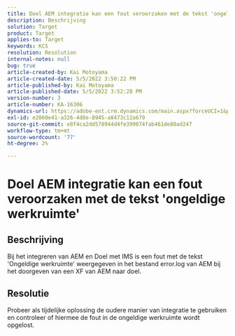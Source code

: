 ```yaml
---
title: Doel AEM integratie kan een fout veroorzaken met de tekst 'ongeldige werkruimte'
description: Beschrijving
solution: Target
product: Target
applies-to: Target
keywords: KCS
resolution: Resolution
internal-notes: null
bug: true
article-created-by: Kai Motoyama
article-created-date: 5/5/2022 3:50:22 PM
article-published-by: Kai Motoyama
article-published-date: 5/5/2022 3:52:28 PM
version-number: 3
article-number: KA-16306
dynamics-url: https://adobe-ent.crm.dynamics.com/main.aspx?forceUCI=1&pagetype=entityrecord&etn=knowledgearticle&id=db773d0d-8bcc-ec11-a7b5-6045bd00d995
exl-id: e2060e41-a326-4d8e-8945-a8473c12a679
source-git-commit: e8f4ca2dd578944d4fe399074fab461de88ad247
workflow-type: tm+mt
source-wordcount: '77'
ht-degree: 2%

---
```


# Doel AEM integratie kan een fout veroorzaken met de tekst &#39;ongeldige werkruimte&#39;

## Beschrijving


Bij het integreren van AEM en Doel met IMS is een fout met de tekst &#39;Ongeldige werkruimte&#39; weergegeven in het bestand error.log van AEM bij het doorgeven van een XF van AEM naar doel.


## Resolutie


Probeer als tijdelijke oplossing de oudere manier van integratie te gebruiken en controleer of hiermee de fout in de ongeldige werkruimte wordt opgelost.
